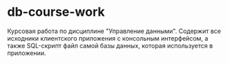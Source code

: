 # db-course-work
Курсовая работа по дисциплине "Управление данными". Содержит все исходники клиентского приложения с консольным интерфейсом, а также SQL-скрипт файл самой базы данных, которая используется в приложении.
